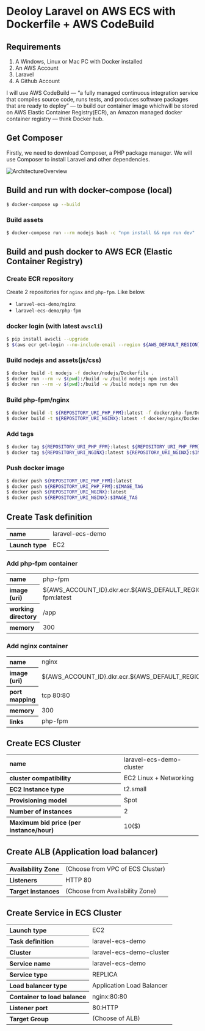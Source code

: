 # Deoloy Laravel on AWS ECS with Dockerfile + AWS CodeBuild
## Requirements
1. A Windows, Linux or Mac PC with Docker installed
2. An AWS Account
3. Laravel
4. A Github Account

I will use AWS CodeBuild — “a fully managed continuous integration service that compiles source code, runs tests, and produces software packages that are ready to deploy” — to build our container image whichwill be stored on AWS Elastic Container Registry(ECR), an Amazon managed docker container registry — think Docker hub.

## Get Composer
Firstly, we need to download Composer, a PHP package manager. We will use Composer to install Laravel and other dependencies. 


![ArchitectureOverview](https://github.com/nholuongut/Deploy-Lavarel/assets/58627821/ace9faef-1f66-49a5-95ae-b9b4f9fcc5f8)


## Build and run with docker-compose (local)

```bash
$ docker-compose up --build
```

### Build assets

```bash
$ docker-compose run --rm nodejs bash -c "npm install && npm run dev"
```

## Build and push docker to AWS ECR (Elastic Container Registry)

### Create ECR repository
Create 2 repositories for `nginx` and `php-fpm`.
Like below.

- `laravel-ecs-demo/nginx`
- `laravel-ecs-demo/php-fpm`

### docker login (with latest `awscli`)

```bash
$ pip install awscli --upgrade
$ $(aws ecr get-login --no-include-email --region ${AWS_DEFAULT_REGION})
```

### Build nodejs and assets(js/css)

```bash
$ docker build -t nodejs -f docker/nodejs/Dockerfile .
$ docker run --rm -v $(pwd):/build -w /build nodejs npm install
$ docker run --rm -v $(pwd):/build -w /build nodejs npm run dev
```

### Build php-fpm/nginx

```bash
$ docker build -t ${REPOSITORY_URI_PHP_FPM}:latest -f docker/php-fpm/Dockerfile .
$ docker build -t ${REPOSITORY_URI_NGINX}:latest -f docker/nginx/Dockerfile .
```

### Add tags

```bash
$ docker tag ${REPOSITORY_URI_PHP_FPM}:latest ${REPOSITORY_URI_PHP_FPM}:$IMAGE_TAG
$ docker tag ${REPOSITORY_URI_NGINX}:latest ${REPOSITORY_URI_NGINX}:$IMAGE_TAG
```

### Push docker image

```bash
$ docker push ${REPOSITORY_URI_PHP_FPM}:latest
$ docker push ${REPOSITORY_URI_PHP_FPM}:$IMAGE_TAG
$ docker push ${REPOSITORY_URI_NGINX}:latest
$ docker push ${REPOSITORY_URI_NGINX}:$IMAGE_TAG
```

## Create Task definition

<table>
  <tr>
    <th align="left">name</th><td>laravel-ecs-demo</td>
  </tr>
  <tr>
    <th align="left">Launch type</th><td>EC2</td>
  </tr>
</table>

### Add php-fpm container

<table>
  <tr>
    <th align="left">name</th><td>php-fpm</td>
  </tr>
  <tr>
    <th align="left">image (uri)</th><td>${AWS_ACCOUNT_ID}.dkr.ecr.${AWS_DEFAULT_REGION}.amazonaws.com/php-fpm:latest</td>
  </tr>
  <tr>
    <th align="left">working directory</th><td>/app</td>
  </tr>
  <tr>
    <th align="left">memory</th><td>300</td>
  </tr>
</table>

### Add nginx container

<table>
  <tr>
    <th align="left">name</th><td>nginx</td>
  </tr>
  <tr>
    <th align="left">image (uri)</th><td>${AWS_ACCOUNT_ID}.dkr.ecr.${AWS_DEFAULT_REGION}.amazonaws.com/nginx:latest</td>
  </tr>
  <tr>
    <th align="left">port mapping</th><td>tcp 80:80</td>
  </tr>
  <tr>
    <th align="left">memory</th><td>300</td>
  </tr>
  <tr>
    <th align="left">links</th><td>php-fpm</td>
  </tr>
</table>

## Create ECS Cluster

<table>
  <tr>
    <th align="left">name</th><td>laravel-ecs-demo-cluster</td>
  </tr>
  <tr>
    <th align="left">cluster compatibility</th><td>EC2 Linux + Networking</td>
  </tr>
  <tr>
    <th align="left">EC2 Instance type</th><td>t2.small</td>
  </tr>
  <tr>
    <th align="left">Provisioning model</th><td>Spot</td>
  </tr>
  <tr>
    <th align="left">Number of instances</th><td>2</td>
  </tr>
  <tr>
    <th align="left">Maximum bid price (per instance/hour)</th><td>10($)</td>
  </tr>
</table>

## Create ALB (Application load balancer)

<table>
  <tr>
    <th align="left">Availability Zone</th><td>(Choose from VPC of ECS Cluster)</td>
  </tr>
  <tr>
    <th align="left">Listeners</th><td>HTTP 80</td>
  </tr>
  <tr>
    <th align="left">Target instances</th><td>(Choose from Availability Zone)</td>
  </tr>
</table>

## Create Service in ECS Cluster

<table>
  <tr>
    <th align="left">Launch type</th><td>EC2</td>
  </tr>
  <tr>
    <th align="left">Task definition</th><td>laravel-ecs-demo</td>
  </tr>
  <tr>
    <th align="left">Cluster</th><td>laravel-ecs-demo-cluster</td>
  </tr>
  <tr>
    <th align="left">Service name</th><td>laravel-ecs-demo</td>
  </tr>
  <tr>
    <th align="left">Service type</th><td>REPLICA</td>
  </tr>
  <tr>
    <th align="left">Load balancer type</th><td>Application Load Balancer</td>
  </tr>
  <tr>
    <th align="left">Container to load balance</th><td>nginx:80:80</td>
  </tr>
  <tr>
    <th align="left">Listener port</th><td>80:HTTP</td>
  </tr>
  <tr>
    <th align="left">Target Group</th><td>(Choose of ALB)</td>
  </tr>
</table>
